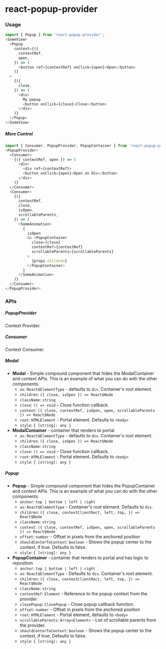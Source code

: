 # react-popup-provider

### Usage

```javascript
import { Popup } from 'react-popup-provider';
<SomeView>
  <Popup
    context={({
      contextRef,
      open,
    }) => (
      <button ref={contextRef} onClick={open}>Open</button>
    )}
  >
    {({
      close,
    }) => (
      <div>
        My popup
        <button onClick={close}>Close</button>
      </div>
    )}
  </Popup>
</SomeView>
```

##### More Control
```javascript
import { Consumer, PopupProvider, PopupContainer } from 'react-popup-provider';
<PopupProvider>
  <Consumer>
    {({ contextRef, open }) => (
      <div>
        <div ref={contextRef}>
        <button onClick={open}>Open on Div</button>
      </div>
    )}
  </Consumer>
  <Consumer>
    {({
      contextRef,
      close,
      isOpen,
      scrollableParents,
    }) => (
      <SomeAnimation>
        {
          isOpen
          && <PopupContainer
            close={close}
            contextRef={contextRef}
            scrollableParents={scrollableParents}
          >
            {props.children}
          </PopupContainer>
        }
      </SomeAnimation>
    )}
  </Consumer>
</PopupProvider>
```


### APIs

##### PopupProvider
Context Provider.

##### Consumer
Context Consumer.

##### Modal

 * **Modal** - Simple compound component that hides the ModalContainer and context APIs. This is an example of what you can do with the other components.
   * `as`: `React$ElementType` - defaults to `div`. Container's root element.
   * `children`: `({ close, isOpen }) => React$Node`
   * `className`: `string`
   * `close`: `() => void` - Close function callback.
   * `context`: `({ close, contextRef, isOpen, open, scrollableParents }) => React$Node`
   * `root`: `HTMLElement` - Portal element. Defaults to `<body>`
   * `style`: `{ [string]: any }`
 * **ModalContainer** - container that renders to portal
   * `as`: `React$ElementType` - defaults to `div`. Container's root element.
   * `children`: `({ close, isOpen }) => React$Node`
   * `className`: `string`
   * `close`: `() => void` - Close function callback.
   * `root`: `HTMLElement` - Portal element. Defaults to `<body>`
   * `style`: `{ [string]: any }`

##### Popup

 * **Popup** - Simple compound component that hides the PopupContainer and context APIs. This is an example of what you can do with the other components.
   * `anchor`: `top | bottom | left | right`
   * `as`: `React$ElementType` - Container's root element. Defaults to `div`.
   * `children`: `({ close, contextClientRect, left, top, }) => React$Node`
   * `className`: `string`
   * `context`: `({ close, contextRef, isOpen, open, scrollableParents }) => React$Node`
   * `offset`: `number` - Offset in pixels from the anchored position
   * `shouldCenterToContext`: `boolean` - Shows the popup center to the context, if true.  Defaults to false.
   * `style`: `{ [string]: any }`
 * **PopupContainer** - container that renders to portal and has logic to reposition
   * `anchor`: `top | bottom | left | right`
   * `as`: `React$ElementType` - Defaults to `div`. Container's root element.
   * `children`: `({ close, contextClientRect, left, top, }) => React$Node`
   * `className`: `string`
   * `contextRef`: `Element` - Reference to the popup context from the provider.
   * `closePopup`: `ClosePopup` - Close popup callback function.
   * `offset`: `number` - Offset in pixels from the anchored position
   * `root`: `HTMLElement` - Portal element, defaults to `<body>`
   * `scrollableParents`: `Array<Element>` - List of scrollable parents from the provider.
   * `shouldCenterToContext`: `boolean` - Shows the popup center to the context, if true.  Defaults to false.
   * `style`: `{ [string]: any }`
